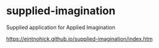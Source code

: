 # supplied-imagination
Supplied application for Applied Imagination

https://eintnohick.github.io/supplied-imagination/index.htm
